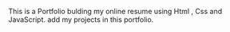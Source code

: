 This is a Portfolio bulding my online resume using Html , Css and JavaScript.
add my projects in this portfolio.